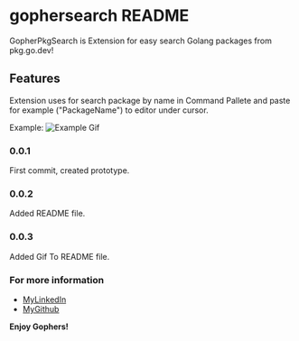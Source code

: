 # gophersearch README

GopherPkgSearch is Extension for easy search Golang packages from pkg.go.dev!

## Features

Extension uses for search package by name in Command Pallete and paste for example ("PackageName") to editor under cursor.

Example:
![Example Gif](https://github.com/KYCb2/GopherPkgSearchVsCode/resources/feature.gif)

<!-- TODO: Setup gif in github! -->
### 0.0.1

First commit, created prototype.

### 0.0.2

Added README file.

### 0.0.3

Added Gif To README file.

### For more information

* [MyLinkedIn](https://www.linkedin.com/in/nikita-kazeka-432a00211/)
* [MyGithub](https://github.com/KYCb2/GopherPkgSearchVsCode)

**Enjoy Gophers!**

